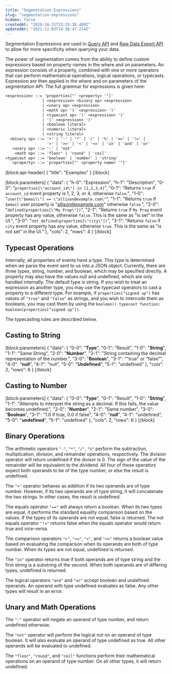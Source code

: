 ```yaml
---
title: "Segmentation Expressions"
slug: "segmentation-expressions"
hidden: false
createdAt: "2020-10-21T23:25:38.408Z"
updatedAt: "2021-11-03T19:36:47.214Z"
---
```

Segmentation Expressions are used in [Query API](ref:query-api) and [Raw Data Export API](raw-data-export-api) to allow for more specificity when querying your data.

The power of segmentation comes from the ability to define custom expressions based on property names in the where and on parameters. An expression consists of a property, combined with one or more operators that can perform mathematical operations, logical operations, or typecasts. Expression are then applied in the where and on parameters of the segmentation API. The full grammar for expressions is given here:
```txt
<expression> ::= 'properties["' <property> '"]'
                | <expression> <binary op> <expression>
                | <unary op> <expression>
                | <math op> '(' <expression> ')'
                | <typecast op> '(' <expression> ')'
                | '(' <expression> ')'
                | <boolean literal>
                | <numeric literal>
                | <string literal>
  <binary op> ::= '+' | '-' | '*' | '/' | '%' | '==' | '!=' |
                  '>' | '>=' | '<' | '<=' | 'in' | 'and' | 'or'
   <unary op> ::= '-' | 'not'
    <math op> ::= 'floor' | 'round' | 'ceil'
<typecast op> ::= 'boolean' | 'number' | 'string'
   <property> ::= 'properties["' <property name> '"]'
```

[block:api-header]
{
  "title": "Examples"
}
[/block]

[block:parameters]
{
  "data": {
    "h-0": "Expression",
    "h-1": "Description",
    "0-0": "`properties[\"account_id\"] in [1,2,3,4]`",
    "0-1": "Returns `true` if `account_id` event property is 1, 2, 3, or 4, otherwise `false`.",
    "1-0": "`user[\"$email\"] == \"allison@example.com\"`",
    "1-1": "Returns `true` if `$email` user property is \"allison@example.com\" otherwise `false`.",
    "2-0": "`defined(properties[\"My Prop\"])`",
    "2-1": "Returns `true` if `My Prop` event property has any value, otherwise `false`. This is the same as \"is set\" in the UI.",
    "3-0": "`not defined(properties[\"city\"])`",
    "3-1": "Returns `false` if `city` event property has any value, otherwise `true`. This is the same as \"is not set\" in the UI."
  },
  "cols": 2,
  "rows": 4
}
[/block]
## Typecast Operations

Internally, all properties of events have a type. This type is determined when we parse the event sent to us into a JSON object. Currently, there are three types, string, number, and boolean, which may be specified directly. A property may also have the values null and undefined, which are only handled internally. The default type is string. If you wish to treat an expression as another type, you may use the typecast operators to cast a property to a different type. For example, if `properties["signed up"]` has values of `"true"` and `"false"` as strings, and you wish to intercode them as booleans, you may cast them by using the `boolean() typecast function: boolean(properties["signed up"])`.

The typecasting rules are described below.

## Casting to String
[block:parameters]
{
  "data": {
    "0-0": "**Type**",
    "0-1": "Result",
    "1-0": "**String**",
    "1-1": "Same String",
    "2-0": "**Number**",
    "2-1": "String containing the decimal representation of the number.",
    "3-0": "**Boolean**",
    "3-1": "\"true\" or \"false\"",
    "4-0": "**null**",
    "4-1": "null",
    "5-0": "**Undefined**",
    "5-1": "undefined"
  },
  "cols": 2,
  "rows": 6
}
[/block]
## Casting to Number
[block:parameters]
{
  "data": {
    "0-0": "**Type**",
    "0-1": "Result",
    "1-0": "**String**",
    "1-1": "Attempts to interpret the string as a decimal. If this fails, the value becomes undefined.",
    "2-0": "**Number**",
    "2-1": "Same number",
    "3-0": "**Boolean**",
    "3-1": "1.0 if true, 0.0 if false",
    "4-0": "**null**",
    "4-1": "undefined",
    "5-0": "**undefined**",
    "5-1": "undefined"
  },
  "cols": 2,
  "rows": 6
}
[/block]
## Binary Operations

The arithmetic operators `"-"`, `"*"`, `"/"`, `"%"` perform the subtraction, multiplication, division, and remainder operations, respectively. The division operator will return undefined if the divisor is 0. The sign of the value of the remainder will be equivalent to the dividend. All four of these operators expect both operands to be of the type number, or else the result is undefined.

The `"+"` operator behaves as addition if its two operands are of type number. However, if its two operands are of type string, it will concatenate the two strings. In other cases, the result is undefined.

The equals operator `"=="` will always return a boolean. When its two types are equal, it performs the standard equality comparison based on the values. If the types of its operands are not equal, false is returned. The not equals operator `"!="` returns false when the equals operator would return true and vice-versa.

The comparison operators `">"`, `">="`, `"<"`, and `"<="` returns a boolean value based on evaluating the comparison when its operands are both of type number. When its types are not equal, undefined is returned.

The `"in"` operator returns true if both operands are of type string and the first string is a substring of the second. When both operands are of differing types, undefined is returned.

The logical operators `"and"` and `"or"` accept boolean and undefined operands. An operand with type undefined evaluates as false. Any other types will result in an error.

## Unary and Math Operations

The `"-"` operator will negate an operand of type number, and return undefined otherwise.

The `"not"` operator will perform the logical not on an operand of type boolean. It will also evaluate an operand of type undefined as true. All other operands will be evaluated to undefined.

The `"floor"`, `"round"`, and `"ceil"` functions perform their mathematical operations on an operand of type number. On all other types, it will return undefined.